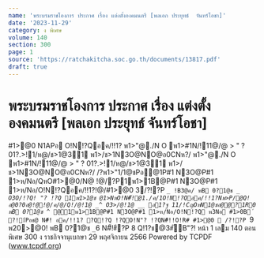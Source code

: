 ```yaml
---
name: 'พระบรมราชโองการ ประกาศ เรื่อง แต่งตั้งองคมนตรี [พลเอก ประยุทธ์  จันทร์โอชา]'
date: '2023-11-29'
category: ง พิเศษ
volume: 140
section: 300
page: 1
source: 'https://ratchakitcha.soc.go.th/documents/13817.pdf'
draft: true
---
```


# พระบรมราชโองการ ประกาศ เรื่อง แต่งตั้งองคมนตรี [พลเอก ประยุทธ์  จันทร์โอชา]

#1>@0 N1APอ O!N!?Qอค/!!1? พ1>"@./N O พ1>#1N/!11@/@ > " ? 01?.>!1/ห@/ช>1@31 พ1>/ช>1N3O@NO@อ0CNห?/ พ1>"@./N O พ1>#1N/!11@/@ > " ? 01?.>!1/ห@/ช>1@31 พ1>/ช>1N3O@NO@อ0CNห?/ /?พ1>"1/1@ชPอ@1P#1 N3O@P#1 1>ห/Nอ/QหO#1>@0/N@ !@/?P1พ1>1B@P#1 N3O@P#1 1>ห/Nอ/O!N!?Qอค/!!1?!@/#1>@0 3/?!?P `_ !B3@ค/ พB 0?1@ช `_`_ O3O/!?Q! "? !?Q 1พ1>1@ช @1>NหO!N#็!@1./ค/1O!N!?Qอค/!!1?Nพ>P/@Q! อ@0?0อ@!@!@/ค/@/Q!/@!1@ _^ O3>/@!1@ __ อ1?ฐ 11/!CญOหN1@ชอ@@?1R0 พB 0?1@ช `_`^ @1พ1>1B@P#1 N3O@P#1 1>ห/Nอ/O!N!?Q พ3Nอ #1>0B ์ ?!1์Pอช@ N#็! อค/!!1? ?Q!?Q !?QO!N"? !?QN#็!!O!R# #1>@0  /?!?P `9 พ20>@0! พB 0?1@ช `_`6 N#็!#ี?P 8 Q!1?ช@3#ัB"?! หน้า 1 เลม 140 ตอนพิเศษ 300 ง ราชกิจจานุเบกษา 29 พฤศจิกายน 2566 Powered by TCPDF (www.tcpdf.org)
